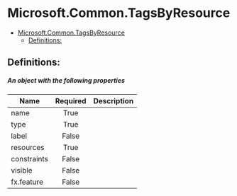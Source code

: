 <a name="microsoft-common-tagsbyresource"></a>
# Microsoft.Common.TagsByResource
* [Microsoft.Common.TagsByResource](#microsoft-common-tagsbyresource)
    * [Definitions:](#microsoft-common-tagsbyresource-definitions)

<a name="microsoft-common-tagsbyresource-definitions"></a>
## Definitions:
<a name="microsoft-common-tagsbyresource-definitions-an-object-with-the-following-properties"></a>
##### An object with the following properties
| Name | Required | Description
| ---|:--:|:--:|
|name|True|
|type|True|
|label|False|
|resources|True|
|constraints|False|
|visible|False|
|fx.feature|False|
